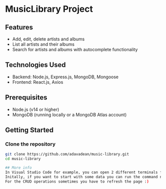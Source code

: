 # MusicLibrary Project

## Features

- Add, edit, delete artists and albums
- List all artists and their albums
- Search for artists and albums with autocomplete functionality

## Technologies Used

- Backend: Node.js, Express.js, MongoDB, Mongoose
- Frontend: React.js, Axios

## Prerequisites

- Node.js (v14 or higher)
- MongoDB (running locally or a MongoDB Atlas account)

## Getting Started

### Clone the repository

```bash
git clone https://github.com/adavadean/music-library.git
cd music-library

## More info
In Visual Studio Code for example, you can open 2 different terminals for backend and frontend and run cd Backend and cd Frontend and run the npm start command for each.
Initally, if you want to start with some data you can run the command node import_data.js in the Backend terminal that will import the data from the data.json file
For the CRUD operations sometimes you have to refresh the page :) 

